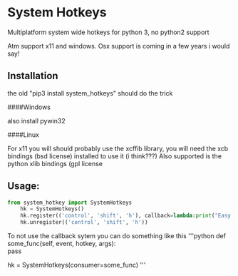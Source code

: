 

System Hotkeys
==============

Multiplatform system wide hotkeys for python 3, no python2 support

Atm support x11 and windows. Osx support is coming in a few years i would say!


Installation
------------

the old "pip3 install system_hotkeys" should do the trick


####Windows

also install pywin32


####Linux


For x11 you will should probably use the xcffib library, you will need the xcb bindings (bsd license) installed to use it (i think???)
Also supported is the python xlib bindings (gpl license


Usage:
------
```python
from system_hotkey import SystemHotkeys
	hk = SystemHotkeys()
	hk.register(('control', 'shift', 'h'), callback=lambda:print("Easy hotkeys 123!!!"))
	hk.unregister(('control', 'shift', 'h'))
```

To not use the callback sytem you can do something like this
'''python
def some_func(self, event, hotkey, args):	
	pass	

hk = SystemHotkeys(consumer=some_func)
'''

